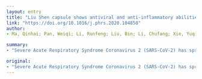 ```yaml
---
layout: entry
title: "Liu Shen capsule shows antiviral and anti-inflammatory abilities against novel coronavirus SARS-CoV-2 via suppression of NF-kappaB signaling pathway"
link: "https://doi.org/10.1016/j.phrs.2020.104850"
author:
- Ma, Qinhai; Pan, Weiqi; Li, Runfeng; Liu, Bin; Li, Chufang; Xie, Yuqi; Wang, Zhoulang; Zhao, Jin; Jiang, Haiming; Huang, Jicheng; Shi, Yongxia; Dai, Jun; Zheng, Kui; Li, Xiaobo; Yang, Zifeng

summary:
- "Severe Acute Respiratory Syndrome Coronavirus 2 (SARS-CoV-2) has spread worldwide through person-to-person contact. Liu Shen capsule (LS), a traditional Chinese medicine, has been proven to have a wide spectrum of pharmacological properties, such as anti-inflammatory, antiviral and immunomodulatory activities."

original:
- "Severe Acute Respiratory Syndrome Coronavirus 2 (SARS-CoV-2) has spread worldwide through person-to-person contact, causing a public health emergency of international concern. At present, there is no specific antiviral treatment recommended for SARS-CoV-2 infection. Liu Shen capsule (LS), a traditional Chinese medicine, has been proven to have a wide spectrum of pharmacological properties, such as anti-inflammatory, antiviral and immunomodulatory activities. However, little is known about the antiviral effect of LS against SARS-CoV-2. Herein, the study was designed to investigate the antiviral activity of SARS-CoV-2 and its potential effect in regulating the host's immune response. The inhibitory effect of LS against SARS-CoV-2 replication in Vero E6 cells was evaluated by using the cytopathic effect (CPE) and plaque reduction assay. The number of virions of SARS-CoV-2 was observed under transmission electron microscope after treatment with LS. Proinflammatory cytokine expression levels upon SARS-CoV-2 infection in Huh-7 cells were measured by real-time quantitative PCR assays. The results showed that LS could significantly inhibit SARS-CoV-2 replication in Vero E6 cells, and reduce the number of virus particles and it could markedly reduce pro-inflammatory cytokines (TNF-alpha, IL-6, IL-1beta, IL-8, CCL-2/MCP-1 and CXCL-10/IP-10) production at the mRNA levels. Moreover, the expression of the key proteins in the NF-kappaB/MAPK signaling pathway was detected by western blot and it was found that LS could inhibit the expression of p-NF-kappaB p65, p-IkappaBalpha and p-p38 MAPK, while increasing the expression of IkappaBalpha. These findings indicate that LS could inhibit SARS-CoV-2 virus infection via downregulating the expression of inflammatory cytokines induced virus and regulating the activity of NF-kappaB/MAPK signaling pathway in vitro, making its promising candidate treatment for controlling COVID-19 disease."
---
```


